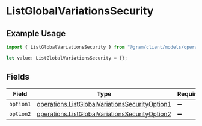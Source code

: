 # ListGlobalVariationsSecurity

## Example Usage

```typescript
import { ListGlobalVariationsSecurity } from "@gram/client/models/operations";

let value: ListGlobalVariationsSecurity = {};
```

## Fields

| Field                                                                                                            | Type                                                                                                             | Required                                                                                                         | Description                                                                                                      |
| ---------------------------------------------------------------------------------------------------------------- | ---------------------------------------------------------------------------------------------------------------- | ---------------------------------------------------------------------------------------------------------------- | ---------------------------------------------------------------------------------------------------------------- |
| `option1`                                                                                                        | [operations.ListGlobalVariationsSecurityOption1](../../models/operations/listglobalvariationssecurityoption1.md) | :heavy_minus_sign:                                                                                               | N/A                                                                                                              |
| `option2`                                                                                                        | [operations.ListGlobalVariationsSecurityOption2](../../models/operations/listglobalvariationssecurityoption2.md) | :heavy_minus_sign:                                                                                               | N/A                                                                                                              |